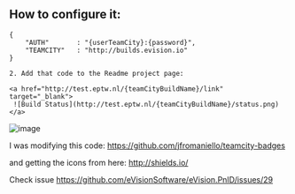 ## How to configure it: 

```
{
    "AUTH"       : "{userTeamCity}:{password}",
    "TEAMCITY"   : "http://builds.evision.io"
}
```
    2. Add that code to the Readme project page:
```
<a href="http://test.eptw.nl/{teamCityBuildName}/link" target="_blank">
 ![Build Status](http://test.eptw.nl/{teamCityBuildName}/status.png)
</a>
```
![image](https://cloud.githubusercontent.com/assets/8877242/5469979/55bf8f92-85da-11e4-9b6a-ce1645ec00b6.png)

I was modifying this code:
https://github.com/jfromaniello/teamcity-badges

and getting the icons from here:
http://shields.io/

Check issue https://github.com/eVisionSoftware/eVision.PnID/issues/29


